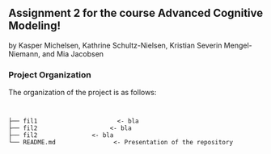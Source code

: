 ## Assignment 2 for the course Advanced Cognitive Modeling!
by Kasper Michelsen, Kathrine Schultz-Nielsen, Kristian Severin Mengel-Niemann, and Mia Jacobsen

### Project Organization
The organization of the project is as follows:
```


├── fil1                      <- bla
├── fil2                    <- bla
├── fil2               <- bla
└── README.md                <- Presentation of the repository
```
